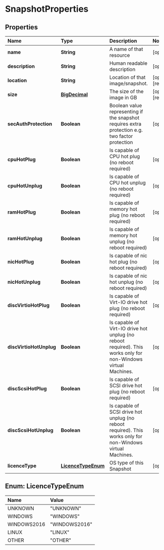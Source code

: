 # SnapshotProperties

## Properties

| Name | Type | Description | Notes |
| :--- | :--- | :--- | :--- |
| **name** | **String** | A name of that resource | \[optional\] |
| **description** | **String** | Human readable description | \[optional\] |
| **location** | **String** | Location of that image/snapshot. | \[optional\] \[readonly\] |
| **size** | [**BigDecimal**](https://github.com/ionos-cloud/sdk-java/tree/8f2023b15d2a11cc163b3abd7b642806c3db5f2c/docs/BigDecimal.md) | The size of the image in GB | \[optional\] \[readonly\] |
| **secAuthProtection** | **Boolean** | Boolean value representing if the snapshot requires extra protection e.g. two factor protection | \[optional\] |
| **cpuHotPlug** | **Boolean** | Is capable of CPU hot plug \(no reboot required\) | \[optional\] |
| **cpuHotUnplug** | **Boolean** | Is capable of CPU hot unplug \(no reboot required\) | \[optional\] |
| **ramHotPlug** | **Boolean** | Is capable of memory hot plug \(no reboot required\) | \[optional\] |
| **ramHotUnplug** | **Boolean** | Is capable of memory hot unplug \(no reboot required\) | \[optional\] |
| **nicHotPlug** | **Boolean** | Is capable of nic hot plug \(no reboot required\) | \[optional\] |
| **nicHotUnplug** | **Boolean** | Is capable of nic hot unplug \(no reboot required\) | \[optional\] |
| **discVirtioHotPlug** | **Boolean** | Is capable of Virt-IO drive hot plug \(no reboot required\) | \[optional\] |
| **discVirtioHotUnplug** | **Boolean** | Is capable of Virt-IO drive hot unplug \(no reboot required\). This works only for non-Windows virtual Machines. | \[optional\] |
| **discScsiHotPlug** | **Boolean** | Is capable of SCSI drive hot plug \(no reboot required\) | \[optional\] |
| **discScsiHotUnplug** | **Boolean** | Is capable of SCSI drive hot unplug \(no reboot required\). This works only for non-Windows virtual Machines. | \[optional\] |
| **licenceType** | [**LicenceTypeEnum**](snapshotproperties.md#LicenceTypeEnum) | OS type of this Snapshot | \[optional\] |

## Enum: LicenceTypeEnum

| Name | Value |
| :--- | :--- |
| UNKNOWN | "UNKNOWN" |
| WINDOWS | "WINDOWS" |
| WINDOWS2016 | "WINDOWS2016" |
| LINUX | "LINUX" |
| OTHER | "OTHER" |

